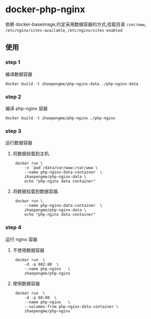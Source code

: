 # docker-php-nginx
依赖 docker-baseimage,约定采用数据容器的方式,挂载目录 `/var/www`, `/etc/nginx/sites-available`, `/etc/nginx/sites-enabled`

## 使用

### step 1
编译数据容器

    docker build -t zhaopengme/php-nginx-data ./php-nginx-data

### step 2
编译 php-nginx 容器
    
    docker build -t zhaopengme/php-nginx ./php-nginx


### step 3
运行数据容器

1. 将数据挂载到主机.

        docker run \
            -v `pwd`/data/var/www:/var/www \
            --name php-nginx-data-container  \
            zhaopengme/php-nginx-data \
            echo "php-nginx data container"

2. 将数据挂载到数据容器.

        docker run \
            --name php-nginx-data-container  \
            zhaopengme/php-nginx-data \
            echo "php-nginx data container"

### step 4
运行 nginx 容器

1. 不使用数据容器

        docker run  \
            -d -p 802:80  \
            --name php-nginx   \
            zhaopengme/php-nginx
            
2. 使用数据容器

        docker run  \
            -d -p 80:80  \
            --name php-nginx   \
            --volumes-from php-nginx-data-container \
            zhaopengme/php-nginx

